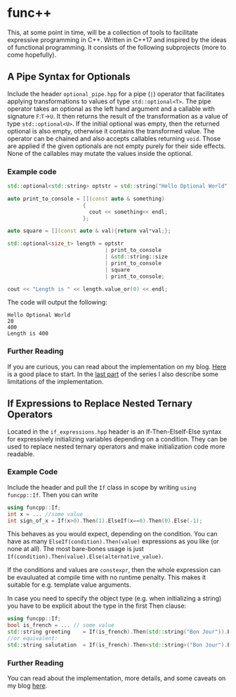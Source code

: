 # func++
This, at some point in time, will be a collection of tools to facilitate expressive programming in C++. Written in C++17 and inspired by the ideas of functional programming. It consists of the following subprojects (more to come hopefully).

## A Pipe Syntax for Optionals
Include the header `optional_pipe.hpp` for a pipe (`|`) operator that facilitates applying transformations to values of type `std::optional<T>`. The pipe operator takes an optional as the left hand argument and a callable with signature `F`:`T`&rarr;`U`. It then returns the result of the transformation as a value of type `std::optional<U>`. If the initial optional was empty, then the returned optional is also empty, otherwise it contains the transformed value. The operator can be chained and also accepts callables returning `void`. Those are applied if the given optionals are not empty purely for their side effects. None of the callables may mutate the values inside the optional.

### Example code
```c++
std::optional<std::string> optstr = std::string("Hello Optional World");

auto print_to_console = [](const auto & something)
                        {
                          cout << something<< endl;
                        };

auto square = [](const auto & val){return val*val;};

std::optional<size_t> length = optstr
                               | print_to_console
                               | &std::string::size
                               | print_to_console
                               | square
                               | print_to_console;

cout << "Length is " << length.value_or(0) << endl;
```
The code will output the following:
```
Hello Optional World
20
400
Length is 400
```
### Further Reading
If you are curious, you can read about the implementation on my blog. [Here](https://geo-ant.github.io/blog/2020/optional-pipe-syntax-part-1-fundamentals/) is a good place to start. In the [last part](https://geo-ant.github.io/blog/2020/optional-pipe-syntax-part-3/) of the series I also describe some limitations of the implementation.

## If Expressions to Replace Nested Ternary Operators
Located in the `if_expressions.hpp` header is an If-Then-ElseIf-Else syntax for expressively initializing variables depending on a condition. They can be used to replace nested ternary operators and make initialization code more readable.

### Example Code
Include the header and pull the `If` class in scope by writing `using funcpp::If`. Then you can write

```c++
using funcpp::If;
int x = ... //some value
int sign_of_x = If(x>0).Then(1).ElseIf(x==0).Then(0).Else(-1);
```
This behaves as you would expect, depending on the condition. You can have as many `ElseIf(condition).Then(value)` expressions as you like (or none at all). The most bare-bones usage is just `If(condition).Then(value).Else(alternative_value)`.

If the conditions and values are `constexpr`, then the whole expression can be evauluated at compile time with no runtime penalty. This makes it suitable for e.g. template value arguments.

In case you need to specify the object type (e.g. when initializing a string) you have to be explicit about the type in the first Then clause:
```c++
using funcpp::If;
bool is_french = ... // some value
std::string greeting    = If(is_french).Then(std::string("Bon Jour")).Else("Hello");
//or equivalent:
std::string salutation  = If(is_french).Then<std::string>("Bon Jour").Else("Hello");
```

### Further Reading
You can read about the implementation, more details, and some caveats on my blog [here](https://geo-ant.github.io/blog/2020/if-expressions-for-cpp-part1/).
